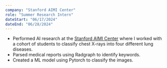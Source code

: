 ```yaml
---
company: "Stanford AIMI Center"
role: "Summer Research Intern"
dateStart: "06/17/2024"
dateEnd: "06/28/2024"
---
```

- Performed AI research at the [Stanford AIMI Center](https://aimi.stanford.edu) where I worked with a cohort of students to classify chest X-rays into four different lung diseases.
- Parsed medical reports using Radgraph to identify keywords.
- Created a ML model using Pytorch to classify the images.